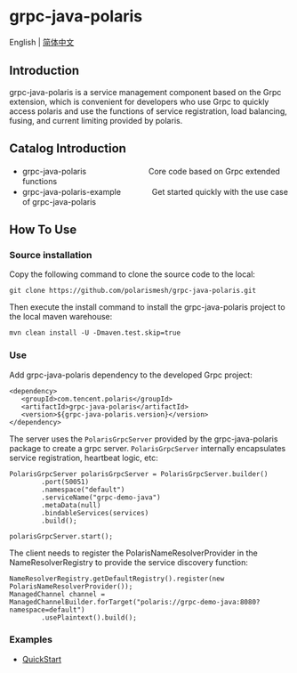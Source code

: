 # grpc-java-polaris

English | [简体中文](./README-zh.md)

## Introduction

grpc-java-polaris is a service management component based on the Grpc extension, which is convenient for developers who use Grpc to quickly access polaris and use the functions of service registration, load balancing, fusing, and current limiting provided by polaris.

## Catalog Introduction

- grpc-java-polaris　　　　　　　　Core code based on Grpc extended functions
- grpc-java-polaris-example　　　　Get started quickly with the use case of grpc-java-polaris

## How To Use

### Source installation

Copy the following command to clone the source code to the local:

```
git clone https://github.com/polarismesh/grpc-java-polaris.git
```

Then execute the install command to install the grpc-java-polaris project to the local maven warehouse:

```
mvn clean install -U -Dmaven.test.skip=true
```

### Use

Add grpc-java-polaris dependency to the developed Grpc project:
```
<dependency>
   <groupId>com.tencent.polaris</groupId>
   <artifactId>grpc-java-polaris</artifactId>
   <version>${grpc-java-polaris.version}</version>
</dependency>
```

The server uses the `PolarisGrpcServer` provided by the grpc-java-polaris package to create a grpc server. `PolarisGrpcServer` internally encapsulates service registration, heartbeat logic, etc:
```
PolarisGrpcServer polarisGrpcServer = PolarisGrpcServer.builder()
        .port(50051)
        .namespace("default")
        .serviceName("grpc-demo-java")
        .metaData(null)
        .bindableServices(services)
        .build();
        
polarisGrpcServer.start();
```

The client needs to register the PolarisNameResolverProvider in the NameResolverRegistry to provide the service discovery function:
```
NameResolverRegistry.getDefaultRegistry().register(new PolarisNameResolverProvider());
ManagedChannel channel = ManagedChannelBuilder.forTarget("polaris://grpc-demo-java:8080?namespace=default")
        .usePlaintext().build();
```

### Examples

- [QuickStart](./grpc-java-polaris-example)
